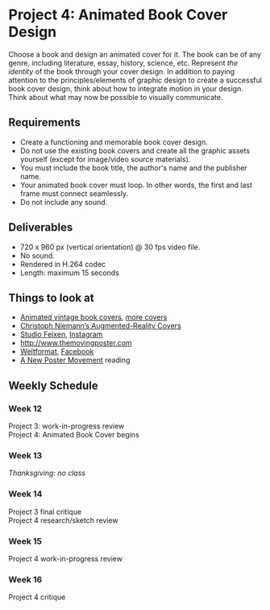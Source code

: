 # Project 4: Animated Book Cover Design

Choose a book and design an animated cover for it. The book can be of any genre, including literature, essay, history, science, etc. Represent *the identity* of the book through your cover design. In addition to paying attention to the principles/elements of graphic design to create a successful book cover design, think about how to integrate motion in your design. Think about what may now be possible to visually communicate.


## Requirements
- Create a functioning and memorable book cover design.
- Do not use the existing book covers and create all the graphic assets yourself (except for image/video source materials).
- You must include the book title, the author's name and the publisher name.
- Your animated book cover must loop. In other words, the first and last frame must connect seamlessly.
- Do not include any sound.


## Deliverables
- 720 x 960 px (vertical orientation) @ 30 fps video file.
- No sound.
- Rendered in H.264 codec
- Length: maximum 15 seconds


## Things to look at
- [Animated vintage book covers](https://vimeo.com/141891887), [more covers](https://vimeo.com/228577316)
- [Christoph Niemann’s Augmented-Reality Covers ](https://www.youtube.com/watch?time_continue=39&v=r5ziOSjXdo4)
- [Studio Feixen](http://www.studiofeixen.ch), [Instagram](https://www.instagram.com/studiofeixen/)
- http://www.themovingposter.com
- [Weltformat](http://weltform.at), [Facebook](https://www.facebook.com/weltformat/)
- [A New Poster Movement](https://eyeondesign.aiga.org/a-new-poster-movement/) reading


## Weekly Schedule

### Week 12
Project 3: work-in-progress review  
Project 4: Animated Book Cover begins

### Week 13
*Thanksgiving: no class*

### Week 14
Project 3 final critique  
Project 4 research/sketch review

### Week 15
Project 4 work-in-progress review

### Week 16
Project 4 critique
